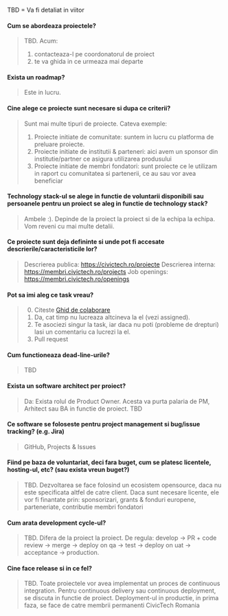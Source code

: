 TBD = Va fi detaliat in viitor

#### Cum se abordeaza proiectele? 
> TBD. Acum:
> 1) contacteaza-l pe coordonatorul de proiect
> 2) te va ghida in ce urmeaza mai departe

#### Exista un roadmap?
> Este in lucru. 

#### Cine alege ce proiecte sunt necesare si dupa ce criterii?
> Sunt mai multe tipuri de proiecte. Cateva exemple: 
> 1) Proiecte initiate de comunitate: suntem in lucru cu platforma de preluare proiecte. 
> 2) Proiecte initiate de institutii & parteneri: aici avem un sponsor din institutie/partner ce asigura utilizarea produsului
> 3) Proiecte initiate de membri fondatori: sunt proiecte ce le utilizam in raport cu comunitatea si partenerii, ce au sau vor avea beneficiar


#### Technology stack-ul se alege in functie de voluntarii disponibili sau persoanele pentru un proiect se aleg in functie de technology stack?
> Ambele :). Depinde de la proiect la proiect si de la echipa la echipa. Vom reveni cu mai multe detalii.

#### Ce proiecte sunt deja defininte si unde pot fi accesate descrierile/caracteristicile lor?
> Descrierea publica: https://civictech.ro/proiecte
> Descrierea interna: https://membri.civictech.ro/projects
> Job openings: https://membri.civictech.ro/openings


#### Pot sa imi aleg ce task vreau?
> 0) Citeste [Ghid de colaborare](CONTRIBUTING.md)
> 1) Da, cat timp nu lucreaza altcineva la el (vezi assigned). 
> 2) Te asociezi singur la task, iar daca nu poti (probleme de drepturi) lasi un comentariu ca lucrezi la el. 
> 3) Pull request


#### Cum functioneaza dead-line-urile?
> TBD

#### Exista un software architect per proiect?
> Da: Exista rolul de Product Owner. Acesta va purta palaria de PM, Arhitect sau BA in functie de proiect. TBD

#### Ce software se foloseste pentru project management si bug/issue tracking? (e.g. Jira)
> GitHub, Projects & Issues

#### Fiind pe baza de voluntariat, deci fara buget, cum se platesc licentele, hosting-ul, etc? (sau exista vreun buget?)
> TBD.
> Dezvoltarea se face folosind un ecosistem opensource, daca nu este specificata altfel de catre client. 
> Daca sunt necesare licente, ele vor fi finantate prin: sponsorizari, grants & fonduri europene, parteneriate, contributie membri fondatori  

#### Cum arata development cycle-ul? 
> TBD. Difera de la proiect la proiect. De regula: develop -> PR + code review -> merge -> deploy on qa -> test -> deploy on uat -> acceptance -> production. 

#### Cine face release si in ce fel?
> TBD. Toate proiectele vor avea implementat un proces de continuous integration. Pentru continuous delivery sau continuous deployment, se discuta in functie de proiect. Deployment-ul in productie, in prima faza, se face de catre membrii permanenti CivicTech Romania